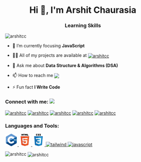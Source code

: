 <h1 align="center">Hi 👋, I'm Arshit Chaurasia</h1>
<h3 align="center">Learning Skills</h3>

<p align="left"> <img src="https://komarev.com/ghpvc/?username=arshitcc&label=Profile%20views&color=0e75b6&style=flat" alt="arshitcc" /> </p>

- 🔭 I’m currently focusing **JavaScript**

- 👨‍💻 All of my projects are available at <a href="https://github.com/arshitcc" target="blank"><img align="center" src="https://raw.githubusercontent.com/rahuldkjain/github-profile-readme-generator/master/src/images/icons/Social/github.svg" alt="arshitcc" height="30" width="40" /></a>

- 💬 Ask me about **Data Structure & Algorithms (DSA)**

- 📫 How to reach me <a href="mailto:arshitcc@gmail.com"><img align="center" src="https://img.shields.io/badge/Gmail-D14836?style=for-the-badge&logo=gmail&logoColor=white"></a>


- ⚡ Fun fact **I Write Code**

<h3 align="left">Connect with me: <img src="https://media.giphy.com/media/LnQjpWaON8nhr21vNW/giphy.gif" width="60"></h3>
<p align="left">
<a href="https://twitter.com/arshitcc" target="blank"><img align="center" src="https://raw.githubusercontent.com/rahuldkjain/github-profile-readme-generator/master/src/images/icons/Social/twitter.svg" alt="arshitcc" height="30" width="40" /></a>
<a href="https://linkedin.com/in/arshitcc" target="blank"><img align="center" src="https://raw.githubusercontent.com/rahuldkjain/github-profile-readme-generator/master/src/images/icons/Social/linked-in-alt.svg" alt="arshitcc" height="30" width="40" /></a>
<a href="https://www.codechef.com/users/arshitcc" target="blank"><img align="center" src="https://cdn.jsdelivr.net/npm/simple-icons@3.1.0/icons/codechef.svg" alt="arshitcc" height="30" width="40" /></a>
<a href="https://www.leetcode.com/arshitcc" target="blank"><img align="center" src="https://raw.githubusercontent.com/rahuldkjain/github-profile-readme-generator/master/src/images/icons/Social/leet-code.svg" alt="arshitcc" height="30" width="40" /></a>
<a href="https://auth.geeksforgeeks.org/user/arshitcc" target="blank"><img align="center" src="https://raw.githubusercontent.com/rahuldkjain/github-profile-readme-generator/master/src/images/icons/Social/geeks-for-geeks.svg" alt="arshitcc" height="30" width="40" /></a>
</p>

<h3 align="left">Languages and Tools:</h3>
<p align="left"> 
    <a href="https://www.w3schools.com/cpp/" target="_blank" rel="noreferrer"> <img src="https://raw.githubusercontent.com/devicons/devicon/master/icons/cplusplus/cplusplus-original.svg" alt="cplusplus" width="40" height="40"/> </a> 
    <a href="https://www.w3.org/html/" target="_blank" rel="noreferrer"> <img src="https://raw.githubusercontent.com/devicons/devicon/master/icons/html5/html5-original-wordmark.svg" alt="html5" width="40" height="40"/> </a>
    <a href="https://www.w3schools.com/css/" target="_blank" rel="noreferrer"> <img src="https://raw.githubusercontent.com/devicons/devicon/master/icons/css3/css3-original-wordmark.svg" alt="css3" width="40" height="40"/> </a>  
    <a href="https://tailwindcss.com/" target="_blank" rel="noreferrer"> <img src="https://www.vectorlogo.zone/logos/tailwindcss/tailwindcss-icon.svg" alt="tailwind" width="40" height="40"/> </a> 
    <a href="https://developer.mozilla.org/en-US/docs/Web/JavaScript" target="_blank" rel="noreferrer"> <img src="https://img.icons8.com/color/48/javascript--v1.png" alt="javascript" width="40" height="40"/> </a>  
</p>

<p><img align="left" src="https://github-readme-stats.vercel.app/api/top-langs?username=arshitcc&show_icons=true&locale=en&layout=compact" alt="arshitcc" /></p>

<p>&nbsp;<img align="center" src="https://github-readme-stats.vercel.app/api?username=arshitcc&show_icons=true&locale=en" alt="arshitcc" /></p>
